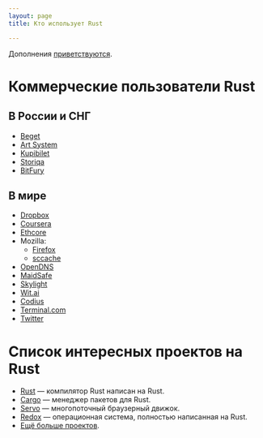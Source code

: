 ```yaml
---
layout: page
title: Кто использует Rust

---
```

Дополнения [приветствуются](https://github.com/ruRust/rustycrate.ru/edit/master/adopters.md).

# Коммерческие пользователи Rust

## В России и СНГ
* [Beget](https://habrahabr.ru/post/301892/)
* [Art System](https://forum.rustycrate.ru/t/vakansiya-programmist-rust-v-ofis/137/1)
* [Kupibilet](https://hh.ru/vacancy/20723346)
* [Storiqa](https://hh.ru/vacancy/24099829)
* [BitFury](https://hh.ru/vacancy/24866535)

## В мире
* [Dropbox](http://www.wired.com/2016/03/epic-story-dropboxs-exodus-amazon-cloud-empire/)
* [Coursera](https://building.coursera.org/blog/2016/07/07/rust-docker-in-production-coursera/)
* [Ethcore](https://ethcore.io/parity.html)
* Mozilla:
  * [Firefox](https://hacks.mozilla.org/2016/07/shipping-rust-in-firefox/)
  * [sccache](https://blog.mozilla.org/ted/2016/11/21/sccache-mozillas-distributed-compiler-cache-now-written-in-rust/)
* [OpenDNS](https://labs.opendns.com/2013/10/04/zeromq-helping-us-block-malicious-domains/)
* [MaidSafe](http://blog.maidsafe.net/2015/07/01/the-ants-are-coming/)
* [Skylight](http://blog.skylight.io/rust-means-never-having-to-close-a-socket/)
* [Wit.ai](https://github.com/wit-ai/witd)
* [Codius](https://codius.org/blog/codius-rust/)
* [Terminal.com](http://slides.com/jonathanreem/implementing-http-1#/)
* [Twitter](https://github.com/twitter/rpc-perf)

# Список интересных проектов на Rust
* [Rust](https://github.com/rust-lang/rust) — компилятор Rust написан на Rust.
* [Cargo](https://github.com/rust-lang/cargo) — менеджер пакетов для Rust.
* [Servo](https://github.com/servo/servo) — многопоточный браузерный движок.
* [Redox](https://github.com/redox-os/redox) — операционная система, полностью
  написанная на Rust.
* [Ещё больше проектов](https://github.com/kud1ing/awesome-rust).
